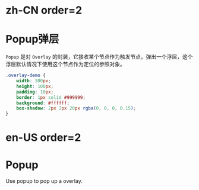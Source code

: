# zh-CN order=2

# Popup弹层

`Popup` 是对 `Overlay` 的封装，它接收某个节点作为触发节点，弹出一个浮层，这个浮层默认情况下使用这个节点作为定位的参照对象。

```css
.overlay-demo {
    width: 300px;
    height: 100px;
    padding: 10px;
    border: 1px solid #999999;
    background: #ffffff;
    box-shadow: 2px 2px 20px rgba(0, 0, 0, 0.15);
}
```

# en-US order=2

# Popup

Use popup to pop up a overlay.
